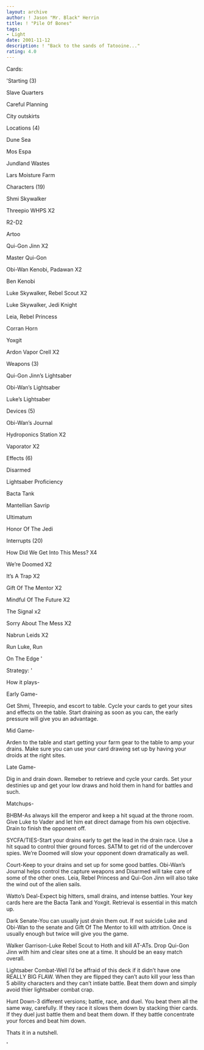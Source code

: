 ```yaml
---
layout: archive
author: ! Jason "Mr. Black" Herrin
title: ! "Pile Of Bones"
tags:
- Light
date: 2001-11-12
description: ! "Back to the sands of Tatooine..."
rating: 4.0
---
```

Cards: 

'Starting (3)

Slave Quarters

Careful Planning 

City outskirts


Locations (4)

Dune Sea

Mos Espa

Jundland Wastes

Lars Moisture Farm


Characters (19)

Shmi Skywalker

Threepio WHPS X2

R2-D2

Artoo

Qui-Gon Jinn X2

Master Qui-Gon

Obi-Wan Kenobi, Padawan X2

Ben Kenobi

Luke Skywalker, Rebel Scout X2

Luke Skywalker, Jedi Knight

Leia, Rebel Princess

Corran Horn

Yoxgit 

Ardon Vapor Crell X2


Weapons (3)

Qui-Gon Jinn’s Lightsaber

Obi-Wan’s Lightsaber

Luke’s Lightsaber


Devices (5)

Obi-Wan’s Journal

Hydroponics Station X2

Vaporator X2


Effects (6)

Disarmed

Lightsaber Proficiency

Bacta Tank

Mantellian Savrip

Ultimatum

Honor Of The Jedi


Interrupts (20)

How Did We Get Into This Mess? X4

We’re Doomed X2

It’s A Trap X2

Gift Of The Mentor X2

Mindful Of The Future X2

The Signal x2

Sorry About The Mess X2

Nabrun Leids X2

Run Luke, Run

On The Edge '

Strategy: '

How it plays-


Early Game-

Get Shmi, Threepio, and escort to table. Cycle your cards to get your sites and effects on the table. Start draining as soon as you can, the early pressure will give you an advantage.


Mid Game-

Arden to the table and start getting your farm gear to the table to amp your drains. Make sure you can use your card drawing set up by having your droids at the right sites.


Late Game-

Dig in and drain down. Remeber to retrieve and cycle your cards. Set your destinies up and get your low draws and hold them in hand for battles and such.


Matchups-


BHBM-As always kill the emperor and keep a hit squad at the throne room. Give Luke to Vader and let him eat direct damage from his own objective. Drain to finish the opponent off.


SYCFA/TIES-Start your drains early to get the lead in the drain race. Use a hit squad to control thier ground forces. SATM to get rid of the undercover spies. We’re Doomed will slow your opponent down dramatically as well.


Court-Keep to your drains and set up for some good battles. Obi-Wan’s Journal helps control the capture weapons and Disarmed will take care of some of the other ones. Leia, Rebel Princess and Qui-Gon Jinn will also take the wind out of the alien sails.


Watto’s Deal-Expect big hitters, small drains, and intense battles. Your key cards here are the Bacta Tank and Yoxgit. Retrieval is essential in this match up.


Dark Senate-You can usually just drain them out. If not suicide Luke and Obi-Wan to the senate and Gift Of The Mentor to kill with attrition. Once is usually enough but twice will give you the game.


Walker Garrison-Luke Rebel Scout to Hoth and kill AT-ATs. Drop Qui-Gon Jinn with him and clear sites one at a time. It should be an easy match overall.


Lightsaber Combat-Well I’d be affraid of this deck if it didn’t have one REALLY BIG FLAW. When they are flipped they can’t auto kill your less than 5 ability characters and they can’t intiate battle. Beat them down and simply avoid thier lightsaber combat crap.


Hunt Down-3 different versions; battle, race, and duel. You beat them all the same way, carefully. If they race it slows them down by stacking  thier cards. If they duel just battle them and beat them down. If they battle concentrate your forces and beat him down.


Thats it in a nutshell.


'